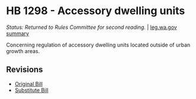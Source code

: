 # HB 1298 - Accessory dwelling units
*Status: Returned to Rules Committee for second reading.* | [leg.wa.gov summary](https://app.leg.wa.gov/billsummary?BillNumber=1298&Year=2021)

Concerning regulation of accessory dwelling units located outside of urban growth areas.

## Revisions
* [Original Bill](1/)
* [Substitute Bill](S/)